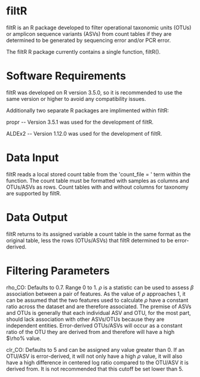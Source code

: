# filtR
filtR is an R package developed to filter operational taxonomic units (OTUs) or amplicon sequence variants (ASVs) from count tables if they are determined to be generated by sequencing error and/or PCR error.

The filtR R package currently contains a single function, filtR().

# Software Requirements
filtR was developed on R version 3.5.0, so it is recommended to use the same version or higher to avoid any compatibility issues.

Additionally two separate R packages are implimented within filtR:

propr -- Version 3.5.1 was used for the development of filtR.

ALDEx2 -- Version 1.12.0 was used for the development of filtR.

# Data Input
filtR reads a local stored count table from the 'count_file = ' term within the function. The count table must be formatted with samples as columns and OTUs/ASVs as rows. Count tables with and without columns for taxonomy are supported by filtR.

# Data Output
filtR returns to its assigned variable a count table in the same format as the original table, less the rows (OTUs/ASVs) that filtR determined to be error-derived. 

# Filtering Parameters
rho_CO: Defaults to 0.7. Range 0 to 1. $\rho$ is a statistic can be used to assess $\beta$ association between a pair of features. As the value of $\rho$ approaches 1, it can be assumed that the two features used to calculate $\rho$ have a constant ratio across the dataset and are therefore associated. The premise of ASVs and OTUs is generally that each individual ASV and OTU, for the most part, should lack association with other ASVs/OTUs because they are independent entities. Error-derived OTUs/ASVs will occur as a constant ratio of the OTU they are derived from and therefore will have a high $\rho% value.

clr_CO: Defaults to 5 and can be assigned any value greater than 0. If an OTU/ASV is error-derived, it will not only have a high $\rho$ value, it will also have a high difference in centered log ratio compared to the OTU/ASV it is derived from. It is not recommended that this cutoff be set lower than 5.
